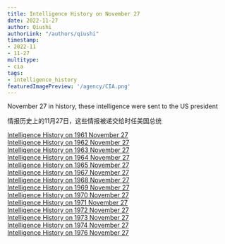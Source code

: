 ```yaml
---
title: Intelligence History on November 27
date: 2022-11-27
author: Qiushi 
authorLink: "/authors/qiushi"
timestamp: 
- 2022-11
- 11-27
multitype: 
- cia
tags: 
- intelligence_history
featuredImagePreview: '/agency/CIA.png'
---
```



November 27 in history, these intelligence were sent to the US president

情报历史上的11月27日，这些情报被递交给时任美国总统

<!--more-->







[Intelligence History on 1961 November 27](/dailybrief/1961-11-27)   
[Intelligence History on 1962 November 27](/dailybrief/1962-11-27)   
[Intelligence History on 1963 November 27](/dailybrief/1963-11-27)   
[Intelligence History on 1964 November 27](/dailybrief/1964-11-27)   
[Intelligence History on 1965 November 27](/dailybrief/1965-11-27)   
[Intelligence History on 1967 November 27](/dailybrief/1967-11-27)   
[Intelligence History on 1968 November 27](/dailybrief/1968-11-27)   
[Intelligence History on 1969 November 27](/dailybrief/1969-11-27)   
[Intelligence History on 1970 November 27](/dailybrief/1970-11-27)   
[Intelligence History on 1971 November 27](/dailybrief/1971-11-27)   
[Intelligence History on 1972 November 27](/dailybrief/1972-11-27)   
[Intelligence History on 1973 November 27](/dailybrief/1973-11-27)   
[Intelligence History on 1974 November 27](/dailybrief/1974-11-27)   
[Intelligence History on 1976 November 27](/dailybrief/1976-11-27)   
